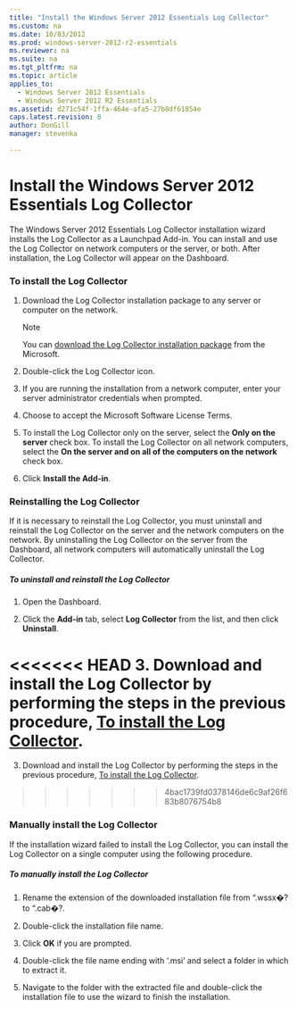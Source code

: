 ```yaml
---
title: "Install the Windows Server 2012 Essentials Log Collector"
ms.custom: na
ms.date: 10/03/2012
ms.prod: windows-server-2012-r2-essentials
ms.reviewer: na
ms.suite: na
ms.tgt_pltfrm: na
ms.topic: article
applies_to: 
  - Windows Server 2012 Essentials
  - Windows Server 2012 R2 Essentials
ms.assetid: d271c54f-1ffa-464e-afa5-27b8df61854e
caps.latest.revision: 8
author: DonGill
manager: stevenka

---
```

# Install the Windows Server 2012 Essentials Log Collector
The  Windows Server 2012 Essentials Log Collector installation wizard installs the Log Collector as a Launchpad Add-in. You can install and use the Log Collector on network computers or the server, or both. After installation, the Log Collector will appear on the Dashboard.  
  
###  <a name="BKMK_ToInstall"></a> To install the Log Collector  
  
1.  Download the Log Collector installation package to any server or computer on the network.  
  
    > [!NOTE]
    >  You can [download the Log Collector installation package](http://go.microsoft.com/fwlink/p/?LinkId=255470) from the Microsoft.  
  
2.  Double-click the Log Collector icon.  
  
3.  If you are running the installation from a network computer, enter your server administrator credentials when prompted.  
  
4.  Choose to accept the Microsoft Software License Terms.  
  
5.  To install the Log Collector only on the server, select the **Only on the server** check box. To install the Log Collector on all network computers, select the **On the server and on all of the computers on the network** check box.  
  
6.  Click **Install the Add-in**.  
  
###  <a name="BKMK_Reinstall"></a> Reinstalling the Log Collector  
 If it is necessary to reinstall the Log Collector, you must uninstall and reinstall the Log Collector on the server and the network computers on the network. By uninstalling the Log Collector on the server from the Dashboard, all network computers will automatically uninstall the Log Collector.  
  
##### To uninstall and reinstall the Log Collector  
  
1.  Open the Dashboard.  
  
2.  Click the **Add-in** tab, select **Log Collector** from the list, and then click **Uninstall**.  
  
<<<<<<< HEAD
3.  Download and install the Log Collector by performing the steps in the previous procedure, [To install the Log Collector](Install-the-Windows-Server-2012-Essentials-Log-Collector.md#BKMK_ToInstall).  
=======
3.  Download and install the Log Collector by performing the steps in the previous procedure, [To install the Log Collector](../support/Install-the-Windows-Server-2012-Essentials-Log-Collector.md#BKMK_ToInstall).  
>>>>>>> 4bac1739fd0378146de6c9af26f683b8076754b8
  
### Manually install the Log Collector  
 If the installation wizard failed to install the Log Collector, you can install the Log Collector on a single computer using the following procedure.  
  
##### To manually install the Log Collector  
  
1.  Rename the extension of the downloaded installation file from “.wssx�? to “.cab�?.  
  
2.  Double-click the installation file name.  
  
3.  Click **OK** if you are prompted.  
  
4.  Double-click the file name ending with ‘.msi’ and select a folder in which to extract it.  
  
5.  Navigate to the folder with the extracted file and double-click the installation file to use the wizard to finish the installation.
